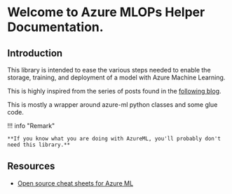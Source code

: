 # Welcome to Azure MLOPs Helper Documentation.

## Introduction

This library is intended to ease the various steps needed to enable the storage, training, and deployment of a model with Azure Machine Learning.

This is highly inspired from the series of posts found in the [following blog](https://benalexkeen.com/creating-end-to-end-mlops-pipelines-using-azure-ml-and-azure-pipelines-part-1/).

This is mostly a wrapper around azure-ml python classes and some glue code.

!!! info "Remark"

    **If you know what you are doing with AzureML, you'll probably don't need this library.**

## Resources

* [Open source cheat sheets for Azure ML](https://azure.github.io/azureml-cheatsheets/)
